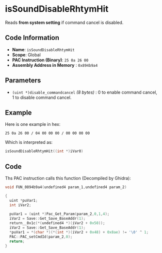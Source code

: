 # isSoundDisableRhtymHit

Reads **from system setting** if command cancel is disabled.

## Code Information

- **Name**: `isSoundDisableRhtymHit`
- **Scope**: Global
- **PAC Instruction (Binary)**: `25 0a 26 00`
- **Assembly Address in Memory** : `0x894b9a4`

## Parameters

- `(uint *)disable_commandcancel` *(8 bytes)* : 0 to enable command cancel, 1 to disable command cancel.

## Example

Here is one example in hex:

```25 0a 26 00 / 04 00 00 00 / 00 00 00 00```

Which is interpreted as:

```c
isSoundDisableRhtymHit((int *)iVar0)
```

## Code

Ths PAC instruction calls this function (Decompiled by Ghidra):

```c
void FUN_0894b9a4(undefined4 param_1,undefined4 param_2)

{
  uint *puVar1;
  int iVar2;
  
  puVar1 = (uint *)Pac_Get_Param(param_2,0,1,4);
  iVar2 = Save::Get_Save_BaseAddr(1);
  return__0x1c(*(undefined4 *)(iVar2 + 0x50));
  iVar2 = Save::Get_Save_BaseAddr(1);
  *puVar1 = *(char *)(*(int *)(iVar2 + 0x48) + 0x8ae) != '\0' ^ 1;
  PAC::PAC_setCmdId(param_2,0);
  return;
}
```

